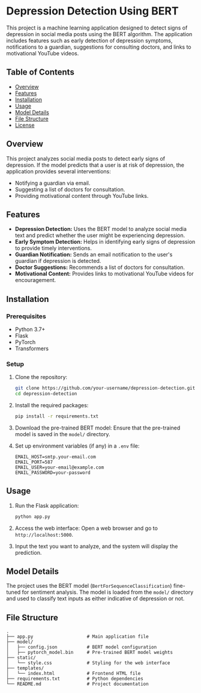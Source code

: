 
# Depression Detection Using BERT

This project is a machine learning application designed to detect signs of depression in social media posts using the BERT algorithm. The application includes features such as early detection of depression symptoms, notifications to a guardian, suggestions for consulting doctors, and links to motivational YouTube videos.

## Table of Contents
- [Overview](#overview)
- [Features](#features)
- [Installation](#installation)
- [Usage](#usage)
- [Model Details](#model-details)
- [File Structure](#file-structure)
- [License](#license)

## Overview
This project analyzes social media posts to detect early signs of depression. If the model predicts that a user is at risk of depression, the application provides several interventions:
- Notifying a guardian via email.
- Suggesting a list of doctors for consultation.
- Providing motivational content through YouTube links.

## Features
- **Depression Detection:** Uses the BERT model to analyze social media text and predict whether the user might be experiencing depression.
- **Early Symptom Detection:** Helps in identifying early signs of depression to provide timely interventions.
- **Guardian Notification:** Sends an email notification to the user's guardian if depression is detected.
- **Doctor Suggestions:** Recommends a list of doctors for consultation.
- **Motivational Content:** Provides links to motivational YouTube videos for encouragement.

## Installation

### Prerequisites
- Python 3.7+
- Flask
- PyTorch
- Transformers

### Setup
1. Clone the repository:
    ```bash
    git clone https://github.com/your-username/depression-detection.git
    cd depression-detection
    ```

2. Install the required packages:
    ```bash
    pip install -r requirements.txt
    ```

3. Download the pre-trained BERT model:
    Ensure that the pre-trained model is saved in the `model/` directory.

4. Set up environment variables (if any) in a `.env` file:
    ```env
    EMAIL_HOST=smtp.your-email.com
    EMAIL_PORT=587
    EMAIL_USER=your-email@example.com
    EMAIL_PASSWORD=your-password
    ```

## Usage
1. Run the Flask application:
    ```bash
    python app.py
    ```

2. Access the web interface:
   Open a web browser and go to `http://localhost:5000`.

3. Input the text you want to analyze, and the system will display the prediction.

## Model Details
The project uses the BERT model (`BertForSequenceClassification`) fine-tuned for sentiment analysis. The model is loaded from the `model/` directory and used to classify text inputs as either indicative of depression or not.

## File Structure
```plaintext
.
├── app.py                    # Main application file
├── model/
│   ├── config.json           # BERT model configuration
│   ├── pytorch_model.bin     # Pre-trained BERT model weights
├── static/
│   └── style.css             # Styling for the web interface
├── templates/
│   └── index.html            # Frontend HTML file
├── requirements.txt          # Python dependencies
└── README.md                 # Project documentation
